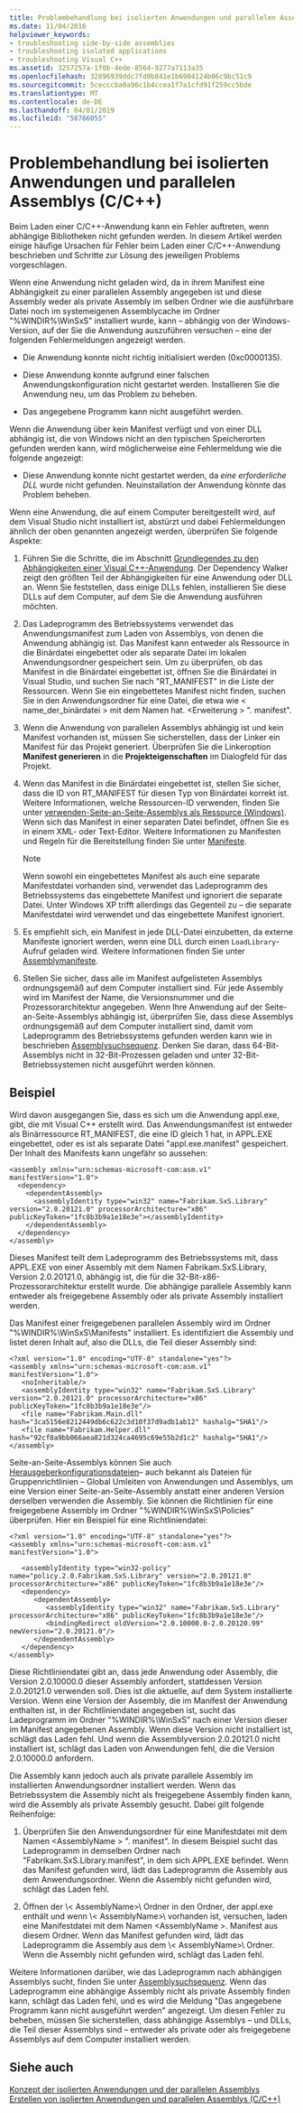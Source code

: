 ```yaml
---
title: Problembehandlung bei isolierten Anwendungen und parallelen Assemblys (C/C++)
ms.date: 11/04/2016
helpviewer_keywords:
- troubleshooting side-by-side assemblies
- troubleshooting isolated applications
- troubleshooting Visual C++
ms.assetid: 3257257a-1f0b-4ede-8564-9277a7113a35
ms.openlocfilehash: 32896939ddc7fd0b841e1b6904124b06c9bc51c9
ms.sourcegitcommit: 5cecccba0a96c1b4ccea1f7a1cfd91f259cc5bde
ms.translationtype: MT
ms.contentlocale: de-DE
ms.lasthandoff: 04/01/2019
ms.locfileid: "58766055"
---
```

# <a name="troubleshooting-cc-isolated-applications-and-side-by-side-assemblies"></a>Problembehandlung bei isolierten Anwendungen und parallelen Assemblys (C/C++)

Beim Laden einer C/C++-Anwendung kann ein Fehler auftreten, wenn abhängige Bibliotheken nicht gefunden werden. In diesem Artikel werden einige häufige Ursachen für Fehler beim Laden einer C/C++-Anwendung beschrieben und Schritte zur Lösung des jeweiligen Problems vorgeschlagen.

Wenn eine Anwendung nicht geladen wird, da in ihrem Manifest eine Abhängigkeit zu einer parallelen Assembly angegeben ist und diese Assembly weder als private Assembly im selben Ordner wie die ausführbare Datei noch im systemeigenen Assemblycache im Ordner "%WINDIR%\WinSxS\" installiert wurde, kann – abhängig von der Windows-Version, auf der Sie die Anwendung auszuführen versuchen – eine der folgenden Fehlermeldungen angezeigt werden.

- Die Anwendung konnte nicht richtig initialisiert werden (0xc0000135).

- Diese Anwendung konnte aufgrund einer falschen Anwendungskonfiguration nicht gestartet werden. Installieren Sie die Anwendung neu, um das Problem zu beheben.

- Das angegebene Programm kann nicht ausgeführt werden.

Wenn die Anwendung über kein Manifest verfügt und von einer DLL abhängig ist, die von Windows nicht an den typischen Speicherorten gefunden werden kann, wird möglicherweise eine Fehlermeldung wie die folgende angezeigt:

- Diese Anwendung konnte nicht gestartet werden, da *eine erforderliche DLL* wurde nicht gefunden. Neuinstallation der Anwendung könnte das Problem beheben.

Wenn eine Anwendung, die auf einem Computer bereitgestellt wird, auf dem Visual Studio nicht installiert ist, abstürzt und dabei Fehlermeldungen ähnlich der oben genannten angezeigt werden, überprüfen Sie folgende Aspekte:

1. Führen Sie die Schritte, die im Abschnitt [Grundlegendes zu den Abhängigkeiten einer Visual C++-Anwendung](../windows/understanding-the-dependencies-of-a-visual-cpp-application.md). Der Dependency Walker zeigt den größten Teil der Abhängigkeiten für eine Anwendung oder DLL an. Wenn Sie feststellen, dass einige DLLs fehlen, installieren Sie diese DLLs auf dem Computer, auf dem Sie die Anwendung ausführen möchten.

1. Das Ladeprogramm des Betriebssystems verwendet das Anwendungsmanifest zum Laden von Assemblys, von denen die Anwendung abhängig ist. Das Manifest kann entweder als Ressource in die Binärdatei eingebettet oder als separate Datei im lokalen Anwendungsordner gespeichert sein. Um zu überprüfen, ob das Manifest in die Binärdatei eingebettet ist, öffnen Sie die Binärdatei in Visual Studio, und suchen Sie nach "RT_MANIFEST" in die Liste der Ressourcen. Wenn Sie ein eingebettetes Manifest nicht finden, suchen Sie in den Anwendungsordner für eine Datei, die etwa wie < name_der_binärdatei > mit dem Namen hat. \<Erweiterung > ". manifest".

1. Wenn die Anwendung von parallelen Assemblys abhängig ist und kein Manifest vorhanden ist, müssen Sie sicherstellen, dass der Linker ein Manifest für das Projekt generiert. Überprüfen Sie die Linkeroption **Manifest generieren** in die **Projekteigenschaften** im Dialogfeld für das Projekt.

1. Wenn das Manifest in die Binärdatei eingebettet ist, stellen Sie sicher, dass die ID von RT_MANIFEST für diesen Typ von Binärdatei korrekt ist. Weitere Informationen, welche Ressourcen-ID verwenden, finden Sie unter [verwenden-Seite-an-Seite-Assemblys als Ressource (Windows)](/windows/desktop/SbsCs/using-side-by-side-assemblies-as-a-resource). Wenn sich das Manifest in einer separaten Datei befindet, öffnen Sie es in einem XML- oder Text-Editor. Weitere Informationen zu Manifesten und Regeln für die Bereitstellung finden Sie unter [Manifeste](/windows/desktop/sbscs/manifests).

   > [!NOTE]
   > Wenn sowohl ein eingebettetes Manifest als auch eine separate Manifestdatei vorhanden sind, verwendet das Ladeprogramm des Betriebssystems das eingebettete Manifest und ignoriert die separate Datei. Unter Windows XP trifft allerdings das Gegenteil zu – die separate Manifestdatei wird verwendet und das eingebettete Manifest ignoriert.

1. Es empfiehlt sich, ein Manifest in jede DLL-Datei einzubetten, da externe Manifeste ignoriert werden, wenn eine DLL durch einen `LoadLibrary`-Aufruf geladen wird. Weitere Informationen finden Sie unter [Assemblymanifeste](/windows/desktop/SbsCs/assembly-manifests).

1. Stellen Sie sicher, dass alle im Manifest aufgelisteten Assemblys ordnungsgemäß auf dem Computer installiert sind. Für jede Assembly wird im Manifest der Name, die Versionsnummer und die Prozessorarchitektur angegeben. Wenn Ihre Anwendung auf der Seite-an-Seite-Assemblys abhängig ist, überprüfen Sie, dass diese Assemblys ordnungsgemäß auf dem Computer installiert sind, damit vom Ladeprogramm des Betriebssystems gefunden werden kann wie in beschrieben [Assemblysuchsequenz](/windows/desktop/SbsCs/assembly-searching-sequence). Denken Sie daran, dass 64-Bit-Assemblys nicht in 32-Bit-Prozessen geladen und unter 32-Bit-Betriebssystemen nicht ausgeführt werden können.

## <a name="example"></a>Beispiel

Wird davon ausgegangen Sie, dass es sich um die Anwendung appl.exe, gibt, die mit Visual C++ erstellt wird. Das Anwendungsmanifest ist entweder als Binärressource RT_MANIFEST, die eine ID gleich 1 hat, in APPL.EXE eingebettet, oder es ist als separate Datei "appl.exe.manifest" gespeichert. Der Inhalt des Manifests kann ungefähr so aussehen:

```
<assembly xmlns="urn:schemas-microsoft-com:asm.v1" manifestVersion="1.0">
  <dependency>
    <dependentAssembly>
      <assemblyIdentity type="win32" name="Fabrikam.SxS.Library" version="2.0.20121.0" processorArchitecture="x86" publicKeyToken="1fc8b3b9a1e18e3e"></assemblyIdentity>
    </dependentAssembly>
  </dependency>
</assembly>
```

Dieses Manifest teilt dem Ladeprogramm des Betriebssystems mit, dass APPL.EXE von einer Assembly mit dem Namen Fabrikam.SxS.Library, Version 2.0.20121.0, abhängig ist, die für die 32-Bit-x86-Prozessorarchitektur erstellt wurde. Die abhängige parallele Assembly kann entweder als freigegebene Assembly oder als private Assembly installiert werden.

Das Manifest einer freigegebenen parallelen Assembly wird im Ordner "%WINDIR%\WinSxS\Manifests\" installiert. Es identifiziert die Assembly und listet deren Inhalt auf, also die DLLs, die Teil dieser Assembly sind:

```
<?xml version="1.0" encoding="UTF-8" standalone="yes"?>
<assembly xmlns="urn:schemas-microsoft-com:asm.v1" manifestVersion="1.0">
   <noInheritable/>
   <assemblyIdentity type="win32" name="Fabrikam.SxS.Library" version="2.0.20121.0" processorArchitecture="x86" publicKeyToken="1fc8b3b9a1e18e3e"/>
   <file name="Fabrikam.Main.dll" hash="3ca5156e8212449db6c622c3d10f37d9adb1ab12" hashalg="SHA1"/>
   <file name="Fabrikam.Helper.dll" hash="92cf8a9bb066aea821d324ca4695c69e55b2d1c2" hashalg="SHA1"/>
</assembly>
```

Seite-an-Seite-Assemblys können Sie auch [Herausgeberkonfigurationsdateien](/windows/desktop/SbsCs/publisher-configuration-files)– auch bekannt als Dateien für Gruppenrichtlinien – Global Umleiten von Anwendungen und Assemblys, um eine Version einer Seite-an-Seite-Assembly anstatt einer anderen Version derselben verwenden die Assembly. Sie können die Richtlinien für eine freigegebene Assembly im Ordner "%WINDIR%\WinSxS\Policies\" überprüfen. Hier ein Beispiel für eine Richtliniendatei:

```
<?xml version="1.0" encoding="UTF-8" standalone="yes"?>
<assembly xmlns="urn:schemas-microsoft-com:asm.v1" manifestVersion="1.0">

   <assemblyIdentity type="win32-policy" name="policy.2.0.Fabrikam.SxS.Library" version="2.0.20121.0" processorArchitecture="x86" publicKeyToken="1fc8b3b9a1e18e3e"/>
   <dependency>
      <dependentAssembly>
         <assemblyIdentity type="win32" name="Fabrikam.SxS.Library" processorArchitecture="x86" publicKeyToken="1fc8b3b9a1e18e3e"/>
         <bindingRedirect oldVersion="2.0.10000.0-2.0.20120.99" newVersion="2.0.20121.0"/>
      </dependentAssembly>
   </dependency>
</assembly>
```

Diese Richtliniendatei gibt an, dass jede Anwendung oder Assembly, die Version 2.0.10000.0 dieser Assembly anfordert, stattdessen Version 2.0.20121.0 verwenden soll. Dies ist die aktuelle, auf dem System installierte Version. Wenn eine Version der Assembly, die im Manifest der Anwendung enthalten ist, in der Richtliniendatei angegeben ist, sucht das Ladeprogramm im Ordner "%WINDIR%\WinSxS\" nach einer Version dieser im Manifest angegebenen Assembly. Wenn diese Version nicht installiert ist, schlägt das Laden fehl. Und wenn die Assemblyversion 2.0.20121.0 nicht installiert ist, schlägt das Laden von Anwendungen fehl, die die Version 2.0.10000.0 anfordern.

Die Assembly kann jedoch auch als private parallele Assembly im installierten Anwendungsordner installiert werden. Wenn das Betriebssystem die Assembly nicht als freigegebene Assembly finden kann, wird die Assembly als private Assembly gesucht. Dabei gilt folgende Reihenfolge:

1. Überprüfen Sie den Anwendungsordner für eine Manifestdatei mit dem Namen \<AssemblyName > ". manifest". In diesem Beispiel sucht das Ladeprogramm in demselben Ordner nach "Fabrikam.SxS.Library.manifest", in dem sich APPL.EXE befindet. Wenn das Manifest gefunden wird, lädt das Ladeprogramm die Assembly aus dem Anwendungsordner. Wenn die Assembly nicht gefunden wird, schlägt das Laden fehl.

1. Öffnen der \\< AssemblyName\>\ Ordner in den Ordner, der appl.exe enthält und wenn \\< AssemblyName\>\ vorhanden ist, versuchen, laden eine Manifestdatei mit dem Namen \<AssemblyName >. Manifest aus diesem Ordner. Wenn das Manifest gefunden wird, lädt das Ladeprogramm die Assembly aus dem \\< AssemblyName\>\ Ordner. Wenn die Assembly nicht gefunden wird, schlägt das Laden fehl.

Weitere Informationen darüber, wie das Ladeprogramm nach abhängigen Assemblys sucht, finden Sie unter [Assemblysuchsequenz](/windows/desktop/SbsCs/assembly-searching-sequence). Wenn das Ladeprogramm eine abhängige Assembly nicht als private Assembly finden kann, schlägt das Laden fehl, und es wird die Meldung "Das angegebene Programm kann nicht ausgeführt werden" angezeigt. Um diesen Fehler zu beheben, müssen Sie sicherstellen, dass abhängige Assemblys – und DLLs, die Teil dieser Assemblys sind – entweder als private oder als freigegebene Assemblys auf dem Computer installiert werden.

## <a name="see-also"></a>Siehe auch

[Konzept der isolierten Anwendungen und der parallelen Assemblys](concepts-of-isolated-applications-and-side-by-side-assemblies.md)<br/>
[Erstellen von isolierten Anwendungen und parallelen Assemblys (C/C++)](building-c-cpp-isolated-applications-and-side-by-side-assemblies.md)
